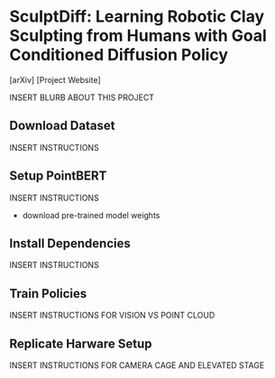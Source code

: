 # SculptDiff: Learning Robotic Clay Sculpting from Humans with Goal Conditioned Diffusion Policy
[arXiv] [Project Website] 

INSERT BLURB ABOUT THIS PROJECT

## Download Dataset
INSERT INSTRUCTIONS

## Setup PointBERT
INSERT INSTRUCTIONS
- download pre-trained model weights
 
## Install Dependencies
INSERT INSTRUCTIONS

## Train Policies
INSERT INSTRUCTIONS FOR VISION VS POINT CLOUD

## Replicate Harware Setup
INSERT INSTRUCTIONS FOR CAMERA CAGE AND ELEVATED STAGE
